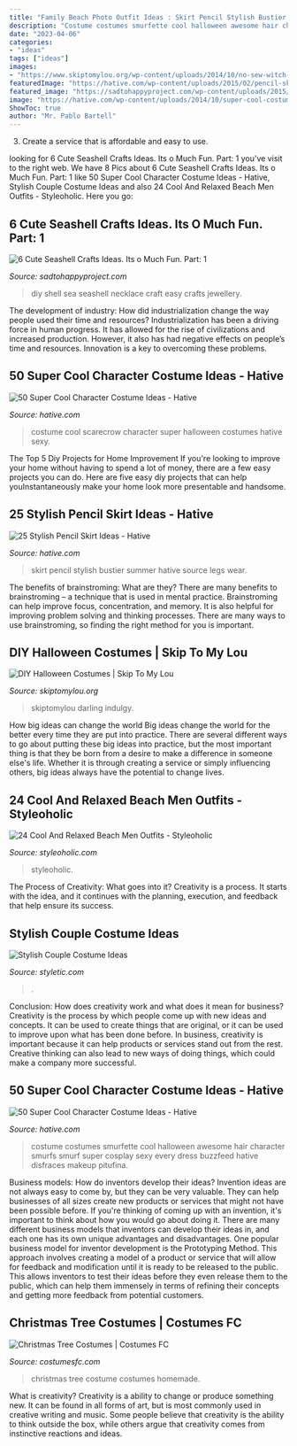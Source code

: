 ```yaml
---
title: "Family Beach Photo Outfit Ideas : Skirt Pencil Stylish Bustier Summer Hative Source Legs Wear"
description: "Costume costumes smurfette cool halloween awesome hair character smurfs smurf super cosplay sexy every dress buzzfeed hative disfraces makeup pitufina"
date: "2023-04-06"
categories:
- "ideas"
tags: ["ideas"]
images:
- "https://www.skiptomylou.org/wp-content/uploads/2014/10/no-sew-witch-costume-skiptomylou-2.jpg"
featuredImage: "https://hative.com/wp-content/uploads/2015/02/pencil-skirt-ideas/14-stylish-pencil-skirt-ideas.jpg"
featured_image: "https://sadtohappyproject.com/wp-content/uploads/2015/05/diy-easy-sea-shell-necklace-jewellery1.png"
image: "https://hative.com/wp-content/uploads/2014/10/super-cool-costume-ideas/33-smurfette-costume.jpg"
ShowToc: true
author: "Mr. Pablo Bartell"
---
```



3. Create a service that is affordable and easy to use.

	

		
looking for 6 Cute Seashell Crafts Ideas. Its o Much Fun. Part: 1 you've visit to the right web. We have 8 Pics about 6 Cute Seashell Crafts Ideas. Its o Much Fun. Part: 1 like 50 Super Cool Character Costume Ideas - Hative, Stylish Couple Costume Ideas and also 24 Cool And Relaxed Beach Men Outfits - Styleoholic. Here you go:
		
    
## 6 Cute Seashell Crafts Ideas. Its O Much Fun. Part: 1

<img loading=lazy src="https://sadtohappyproject.com/wp-content/uploads/2015/05/diy-easy-sea-shell-necklace-jewellery1.png" onerror="this.onerror=null;this.src='https://tse1.mm.bing.net/th?id=OIP.4FXv58pO95lQYAWBGMxylgHaLO&amp;pid=15.1';" alt="6 Cute Seashell Crafts Ideas. Its o Much Fun. Part: 1">

_Source: sadtohappyproject.com_

>diy shell sea seashell necklace craft easy crafts jewellery. 

	

The development of industry: How did industrialization change the way people used their time and resources?
Industrialization has been a driving force in human progress. It has allowed for the rise of civilizations and increased production. However, it also has had negative effects on people’s time and resources. Innovation is a key to overcoming these problems.

    
## 50 Super Cool Character Costume Ideas - Hative

<img loading=lazy src="https://hative.com/wp-content/uploads/2014/10/super-cool-costume-ideas/11-scarecrow-costume.jpg" onerror="this.onerror=null;this.src='https://tse1.mm.bing.net/th?id=OIP.kBGO-qK-kMEda0B8BUMnCwHaLH&amp;pid=15.1';" alt="50 Super Cool Character Costume Ideas - Hative">

_Source: hative.com_

>costume cool scarecrow character super halloween costumes hative sexy. 

	

The Top 5 Diy Projects for Home Improvement
If you're looking to improve your home without having to spend a lot of money, there are a few easy projects you can do. Here are five easy diy projects that can help youInstantaneously make your home look more presentable and handsome.

    
## 25 Stylish Pencil Skirt Ideas - Hative

<img loading=lazy src="https://hative.com/wp-content/uploads/2015/02/pencil-skirt-ideas/14-stylish-pencil-skirt-ideas.jpg" onerror="this.onerror=null;this.src='https://tse4.mm.bing.net/th?id=OIP.eP8UOcTpKlAWNWP3MqpEUwHaLD&amp;pid=15.1';" alt="25 Stylish Pencil Skirt Ideas - Hative">

_Source: hative.com_

>skirt pencil stylish bustier summer hative source legs wear. 

	

The benefits of brainstroming: What are they?
There are many benefits to brainstroming – a technique that is used in mental practice. Brainstroming can help improve focus, concentration, and memory. It is also helpful for improving problem solving and thinking processes. There are many ways to use brainstroming, so finding the right method for you is important.

    
## DIY Halloween Costumes | Skip To My Lou

<img loading=lazy src="https://www.skiptomylou.org/wp-content/uploads/2014/10/no-sew-witch-costume-skiptomylou-2.jpg" onerror="this.onerror=null;this.src='https://tse1.mm.bing.net/th?id=OIP.AhDGPe4bvhuPCkiKD5YMPwHaLH&amp;pid=15.1';" alt="DIY Halloween Costumes | Skip To My Lou">

_Source: skiptomylou.org_

>skiptomylou darling indulgy. 

	

How big ideas can change the world
Big ideas change the world for the better every time they are put into practice. There are several different ways to go about putting these big ideas into practice, but the most important thing is that they be born from a desire to make a difference in someone else's life. Whether it is through creating a service or simply influencing others, big ideas always have the potential to change lives.

    
## 24 Cool And Relaxed Beach Men Outfits - Styleoholic

<img loading=lazy src="https://i.styleoholic.com/cool-and-relaxed-beach-men-outfits-15-500x750.jpg" onerror="this.onerror=null;this.src='https://tse2.mm.bing.net/th?id=OIP.hq4WT47nSYKGxvdurpggNAHaLH&amp;pid=15.1';" alt="24 Cool And Relaxed Beach Men Outfits - Styleoholic">

_Source: styleoholic.com_

>styleoholic. 

	

The Process of Creativity: What goes into it?
Creativity is a process. It starts with the idea, and it continues with the planning, execution, and feedback that help ensure its success.

    
## Stylish Couple Costume Ideas

<img loading=lazy src="https://styletic.com/wp-content/uploads/2015/10/couple-costume-ideas/14-couple-costume-ideas.jpg" onerror="this.onerror=null;this.src='https://tse3.mm.bing.net/th?id=OIP.5eWxGIdwOPKB9GWIwHUfMAHaJ4&amp;pid=15.1';" alt="Stylish Couple Costume Ideas">

_Source: styletic.com_

>. 

	

Conclusion: How does creativity work and what does it mean for business?
Creativity is the process by which people come up with new ideas and concepts. It can be used to create things that are original, or it can be used to improve upon what has been done before. In business, creativity is important because it can help products or services stand out from the rest. Creative thinking can also lead to new ways of doing things, which could make a company more successful.

    
## 50 Super Cool Character Costume Ideas - Hative

<img loading=lazy src="https://hative.com/wp-content/uploads/2014/10/super-cool-costume-ideas/33-smurfette-costume.jpg" onerror="this.onerror=null;this.src='https://tse3.mm.bing.net/th?id=OIP.cEExjpPPCuDd2QGurNYOwQHaLH&amp;pid=15.1';" alt="50 Super Cool Character Costume Ideas - Hative">

_Source: hative.com_

>costume costumes smurfette cool halloween awesome hair character smurfs smurf super cosplay sexy every dress buzzfeed hative disfraces makeup pitufina. 

	

Business models: How do inventors develop their ideas?
Invention ideas are not always easy to come by, but they can be very valuable. They can help businesses of all sizes create new products or services that might not have been possible before. If you're thinking of coming up with an invention, it's important to think about how you would go about doing it. There are many different business models that inventors can develop their ideas in, and each one has its own unique advantages and disadvantages.
One popular business model for inventor development is the Prototyping Method. This approach involves creating a model of a product or service that will allow for feedback and modification until it is ready to be released to the public. This allows inventors to test their ideas before they even release them to the public, which can help them immensely in terms of refining their concepts and getting more feedback from potential customers.

    
## Christmas Tree Costumes | Costumes FC

<img loading=lazy src="http://www.costumesfc.com/wp-content/uploads/2014/11/Christmas-Tree-Costume-Homemade.jpg" onerror="this.onerror=null;this.src='https://tse1.mm.bing.net/th?id=OIP.zkPQt33y5mSmswTDdpXjYAHaJ4&amp;pid=15.1';" alt="Christmas Tree Costumes | Costumes FC">

_Source: costumesfc.com_

>christmas tree costume costumes homemade. 

	

What is creativity?
Creativity is a ability to change or produce something new. It can be found in all forms of art, but is most commonly used in creative writing and music. Some people believe that creativity is the ability to think outside the box, while others argue that creativity comes from instinctive reactions and ideas.

